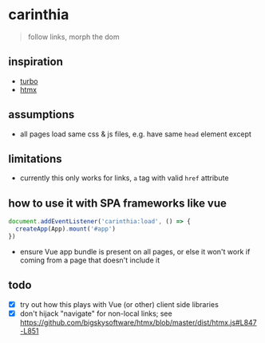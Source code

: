 # carinthia

> follow links, morph the dom

## inspiration

- [turbo](https://turbo.hotwire.dev/)
- [htmx](https://htmx.org/)

## assumptions

- all pages load same css & js files, e.g. have same `head` element except

## limitations

- currently this only works for links, `a` tag with valid `href` attribute

## how to use it with SPA frameworks like vue

```js
document.addEventListener('carinthia:load', () => {
  createApp(App).mount('#app')
})
```

- ensure Vue app bundle is present on all pages, or else it won't work if coming from a page that doesn't include it

## todo

- [x] try out how this plays with Vue (or other) client side libraries
- [x] don't hijack "navigate" for non-local links; see https://github.com/bigskysoftware/htmx/blob/master/dist/htmx.js#L847-L851
